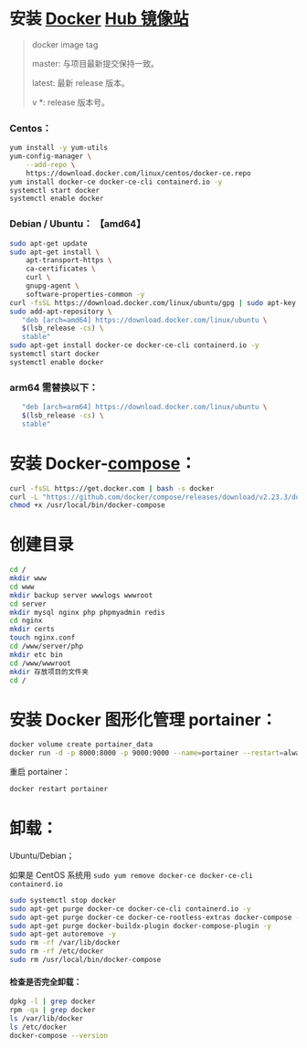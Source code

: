 # 安装 [Docker](https://www.docker.com/) [Hub 镜像站](https://hub.docker.com/)

> docker image tag
> 
> master: 与项目最新提交保持一致。
>
> latest: 最新 release 版本。
>
> v *: release 版本号。

### Centos：
```bash
yum install -y yum-utils
yum-config-manager \
    --add-repo \
    https://download.docker.com/linux/centos/docker-ce.repo
yum install docker-ce docker-ce-cli containerd.io -y
systemctl start docker
systemctl enable docker
```

### Debian / Ubuntu： 【amd64】
```bash
sudo apt-get update
sudo apt-get install \
    apt-transport-https \
    ca-certificates \
    curl \
    gnupg-agent \
    software-properties-common -y
curl -fsSL https://download.docker.com/linux/ubuntu/gpg | sudo apt-key add -
sudo add-apt-repository \
   "deb [arch=amd64] https://download.docker.com/linux/ubuntu \
   $(lsb_release -cs) \
   stable"
sudo apt-get install docker-ce docker-ce-cli containerd.io -y
systemctl start docker
systemctl enable docker
```

### arm64 需替换以下：
```bash
   "deb [arch=arm64] https://download.docker.com/linux/ubuntu \
   $(lsb_release -cs) \
   stable"
```

# 安装 Docker-[compose](https://github.com/docker/compose)：
```bash
curl -fsSL https://get.docker.com | bash -s docker
curl -L "https://github.com/docker/compose/releases/download/v2.23.3/docker-compose-$(uname -s)-$(uname -m)" -o /usr/local/bin/docker-compose
chmod +x /usr/local/bin/docker-compose
```

# 创建目录

```bash
cd /
mkdir www
cd www
mkdir backup server wwwlogs wwwroot
cd server
mkdir mysql nginx php phpmyadmin redis
cd nginx
mkdir certs
touch nginx.conf
cd /www/server/php
mkdir etc bin
cd /www/wwwroot
mkdir 存放项目的文件夹
cd /
```

# 安装 Docker 图形化管理 portainer：
```bash
docker volume create portainer_data
docker run -d -p 8000:8000 -p 9000:9000 --name=portainer --restart=always -v /var/run/docker.sock:/var/run/docker.sock -v portainer_data:/data portainer/portainer-ce
```
重启 portainer：
```bash
docker restart portainer
```

# 卸载：  

Ubuntu/Debian；  

如果是 CentOS 系统用 `sudo yum remove docker-ce docker-ce-cli containerd.io`

```bash
sudo systemctl stop docker
sudo apt-get purge docker-ce docker-ce-cli containerd.io -y
sudo apt-get purge docker-ce docker-ce-rootless-extras docker-compose -y
sudo apt-get purge docker-buildx-plugin docker-compose-plugin -y
sudo apt-get autoremove -y
sudo rm -rf /var/lib/docker
sudo rm -rf /etc/docker
sudo rm /usr/local/bin/docker-compose
```
#### 检查是否完全卸载：
```bash
dpkg -l | grep docker
rpm -qa | grep docker
ls /var/lib/docker
ls /etc/docker
docker-compose --version
```

